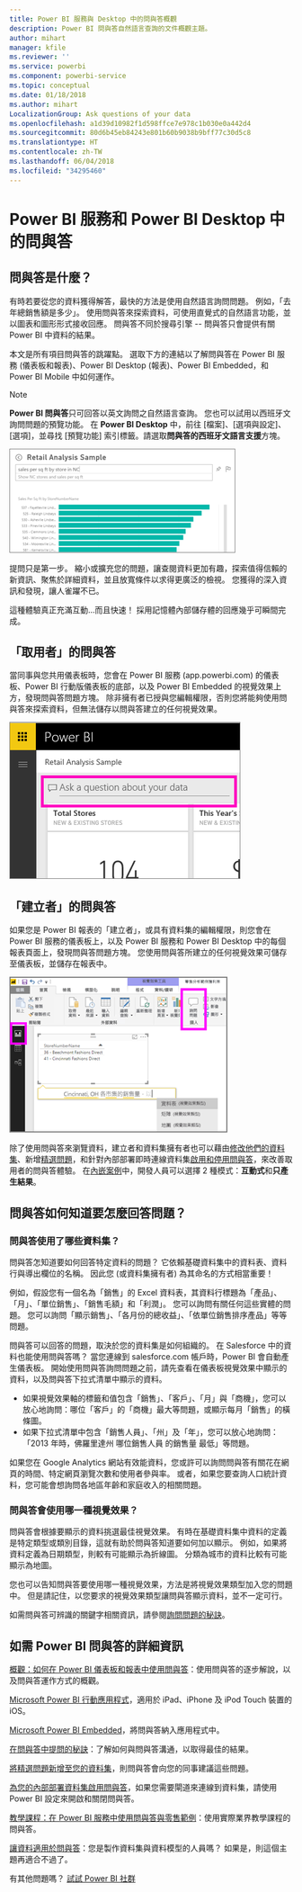 ```yaml
---
title: Power BI 服務與 Desktop 中的問與答概觀
description: Power BI 問與答自然語言查詢的文件概觀主題。
author: mihart
manager: kfile
ms.reviewer: ''
ms.service: powerbi
ms.component: powerbi-service
ms.topic: conceptual
ms.date: 01/18/2018
ms.author: mihart
LocalizationGroup: Ask questions of your data
ms.openlocfilehash: a1d39d10982f1d598ffce7e978c1b030e0a442d4
ms.sourcegitcommit: 80d6b45eb84243e801b60b9038b9bff77c30d5c8
ms.translationtype: HT
ms.contentlocale: zh-TW
ms.lasthandoff: 06/04/2018
ms.locfileid: "34295460"
---
```

# <a name="qa-in-power-bi-service-and-power-bi-desktop"></a>Power BI 服務和 Power BI Desktop 中的問與答
## <a name="what-is-qa"></a>問與答是什麼？
有時若要從您的資料獲得解答，最快的方法是使用自然語言詢問問題。 例如，「去年總銷售額是多少」。  使用問與答來探索資料，可使用直覺式的自然語言功能，並以圖表和圖形形式接收回應。 問與答不同於搜尋引擎 -- 問與答只會提供有關 Power BI 中資料的結果。

本文是所有項目問與答的跳躍點。 選取下方的連結以了解問與答在 Power BI 服務 (儀表板和報表)、Power BI Desktop (報表)、Power BI Embedded，和 Power BI Mobile 中如何運作。  

> [!NOTE]
> **Power BI 問與答**只可回答以英文詢問之自然語言查詢。 您也可以試用以西班牙文詢問問題的預覽功能。 在 **Power BI Desktop** 中，前往 [檔案]、[選項與設定]、[選項]，並尋找 [預覽功能] 索引標籤。請選取**問與答的西班牙文語言支援**方塊。  
>
>

![](media/power-bi-q-and-a/pbi_qa_boxsalessqft.png)

提問只是第一步。  縮小或擴充您的問題，讓查閱資料更加有趣，探索值得信賴的新資訊、聚焦於詳細資料，並且放寬條件以求得更廣泛的檢視。 您獲得的深入資訊和發現，讓人雀躍不已。

這種體驗真正充滿互動...而且快速！ 採用記憶體內部儲存體的回應幾乎可瞬間完成。

##  <a name="qa-for-consumers"></a>「取用者」的問與答
當同事與您共用儀表板時，您會在 Power BI 服務 (app.powerbi.com) 的儀表板、Power BI 行動版儀表板的底部，以及 Power BI Embedded 的視覺效果上方，發現問與答問題方塊。 除非擁有者已授與您編輯權限，否則您將能夠使用問與答來探索資料，但無法儲存以問與答建立的任何視覺效果。

![](media/power-bi-q-and-a/powerbi-qna.png)

## <a name="qa-for-creators"></a>「建立者」的問與答
如果您是 Power BI 報表的「建立者」，或具有資料集的編輯權限，則您會在 Power BI 服務的儀表板上，以及 Power BI 服務和 Power BI Desktop 中的每個報表頁面上，發現問與答問題方塊。 您使用問與答所建立的任何視覺效果可儲存至儀表板，並儲存在報表中。

![](media/power-bi-q-and-a/power-bi-desktop.png)

除了使用問與答來瀏覽資料，建立者和資料集擁有者也可以藉由[修改他們的資料集](service-prepare-data-for-q-and-a.md)、新增[精選問題](service-q-and-a-create-featured-questions.md)，和針對內部部署即時連線資料集[啟用和停用問與答](service-q-and-a-direct-query.md)，來改善取用者的問與答體驗。 在[內嵌案例](developer/qanda.md)中，開發人員可以選擇 2 種模式：**互動式**和**只產生結果**。

## <a name="how-does-qa-know-how-to-answer-questions"></a>問與答如何知道要怎麼回答問題？
### <a name="which-datasets-does-qa-use"></a>問與答使用了哪些資料集？
問與答怎知道要如何回答特定資料的問題？ 它依賴基礎資料集中的資料表、資料行與導出欄位的名稱。 因此您 (或資料集擁有者) 為其命名的方式相當重要！

例如，假設您有一個名為「銷售」的 Excel 資料表，其資料行標題為「產品」、「月」、「單位銷售」、「銷售毛額」和「利潤」。 您可以詢問有關任何這些實體的問題。  您可以詢問「顯示銷售」、「各月份的總收益」、「依單位銷售排序產品」等等問題。

問與答可以回答的問題，取決於您的資料集是如何組織的。 在 Salesforce 中的資料也能使用問與答嗎？ 當您連線到 salesforce.com 帳戶時，Power BI 會自動產生儀表板。  開始使用問與答詢問問題之前，請先查看在儀表板視覺效果中顯示的資料，以及問與答下拉式清單中顯示的資料。

* 如果視覺效果軸的標籤和值包含「銷售」、「客戶」、「月」與「商機」，您可以放心地詢問：哪位「客戶」的「商機」最大等問題，或顯示每月「銷售」的橫條圖。
* 如果下拉式清單中包含「銷售人員」、「州」及「年」，您可以放心地詢問：「2013  年時，佛羅里達州  哪位銷售人員  的銷售量 最低」等問題。

如果您在 Google Analytics 網站有效能資料，您或許可以詢問問與答有關花在網頁的時間、特定網頁瀏覽次數和使用者參與率。 或者，如果您要查詢人口統計資料，您可能會想詢問各地區年齡和家庭收入的相關問題。

### <a name="which-visualization-does-qa-use"></a>問與答會使用哪一種視覺效果？
問與答會根據要顯示的資料挑選最佳視覺效果。 有時在基礎資料集中資料的定義是特定類型或類別目錄，這就有助於問與答知道要如何加以顯示。 例如，如果將資料定義為日期類型，則較有可能顯示為折線圖。 分類為城市的資料比較有可能顯示為地圖。

您也可以告知問與答要使用哪一種視覺效果，方法是將視覺效果類型加入您的問題中。 但是請記住，以您要求的視覺效果類型讓問與答顯示資料，並不一定可行。

如需問與答可辨識的關鍵字相關資訊，請參閱[詢問問題的秘訣](service-q-and-a-tips.md)。


## <a name="for-more-details-about-power-bi-qa"></a>如需 Power BI 問與答的詳細資訊
[概觀：如何在 Power BI 儀表板和報表中使用問與答](power-bi-tutorial-q-and-a.md)：使用問與答的逐步解說，以及問與答運作方式的概觀。

[Microsoft Power BI 行動應用程式](mobile-apps-ios-qna.md)，適用於 iPad、iPhone 及 iPod Touch 裝置的 iOS。

[Microsoft Power BI Embedded](developer/qanda.md)，將問與答納入應用程式中。

[在問與答中提問的秘訣](service-q-and-a-tips.md)：了解如何與問與答溝通，以取得最佳的結果。

[將精選問題新增至您的資料集](service-q-and-a-create-featured-questions.md)，則問與答會向您的同事建議這些問題。

[為您的內部部署資料集啟用問與答](service-q-and-a-direct-query.md)，如果您需要閘道來連線到資料集，請使用 Power BI 設定來開啟和關閉問與答。

[教學課程：在 Power BI 服務中使用問與答與零售範例](power-bi-visualization-introduction-to-q-and-a.md)：使用實際業界教學課程的問與答。

[讓資料適用於問與答](service-prepare-data-for-q-and-a.md)：您是製作資料集與資料模型的人員嗎？  如果是，則這個主題再適合不過了。

有其他問題嗎？ [試試 Power BI 社群](http://community.powerbi.com/)
